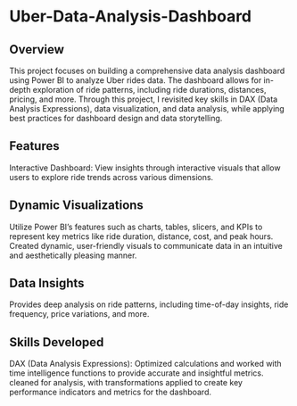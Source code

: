 # Uber-Data-Analysis-Dashboard

## Overview
This project focuses on building a comprehensive data analysis dashboard using Power BI to analyze Uber rides data. The dashboard allows for in-depth exploration of ride patterns, including ride durations, distances, pricing, and more. Through this project, I revisited key skills in DAX (Data Analysis Expressions), data visualization, and data analysis, while applying best practices for dashboard design and data storytelling.

## Features
Interactive Dashboard: View insights through interactive visuals that allow users to explore ride trends across various dimensions.

## Dynamic Visualizations
Utilize Power BI’s features such as charts, tables, slicers, and KPIs to represent key metrics like ride duration, distance, cost, and peak hours.
Created dynamic, user-friendly visuals to communicate data in an intuitive and aesthetically pleasing manner.

## Data Insights
Provides deep analysis on ride patterns, including time-of-day insights, ride frequency, price variations, and more.

## Skills Developed
DAX (Data Analysis Expressions): Optimized calculations and worked with time intelligence functions to provide accurate and insightful metrics.
cleaned for analysis, with transformations applied to create key performance indicators and metrics for the dashboard.
